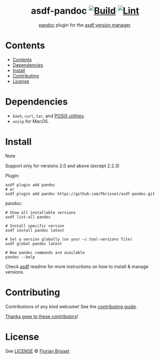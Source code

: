 <div align="center">

# asdf-pandoc [![Build](https://github.com/Fbrisset/asdf-pandoc/actions/workflows/build.yml/badge.svg)](https://github.com/Fbrisset/asdf-pandoc/actions/workflows/build.yml) [![Lint](https://github.com/Fbrisset/asdf-pandoc/actions/workflows/lint.yml/badge.svg)](https://github.com/Fbrisset/asdf-pandoc/actions/workflows/lint.yml)

[pandoc](https://github.com/jgm/pandoc) plugin for the [asdf version manager](https://asdf-vm.com).

</div>

# Contents

- [Contents](#contents)
- [Dependencies](#dependencies)
- [Install](#install)
- [Contributing](#contributing)
- [License](#license)

# Dependencies

- `bash`, `curl`, `tar`, and [POSIX utilities](https://pubs.opengroup.org/onlinepubs/9699919799/idx/utilities.html).
- `unzip` for MacOS.

# Install

> [!NOTE]
> Support only for versions 2.0 and above (except 2.2.3)

Plugin:

```shell
asdf plugin add pandoc
# or
asdf plugin add pandoc https://github.com/Fbrisset/asdf-pandoc.git
```

pandoc:

```shell
# Show all installable versions
asdf list-all pandoc

# Install specific version
asdf install pandoc latest

# Set a version globally (on your ~/.tool-versions file)
asdf global pandoc latest

# Now pandoc commands are available
pandoc --help
```

Check [asdf](https://github.com/asdf-vm/asdf) readme for more instructions on how to
install & manage versions.

# Contributing

Contributions of any kind welcome! See the [contributing guide](contributing.md).

[Thanks goes to these contributors](https://github.com/Fbrisset/asdf-pandoc/graphs/contributors)!

# License

See [LICENSE](LICENSE) © [Florian Brisset](https://github.com/Fbrisset/)

